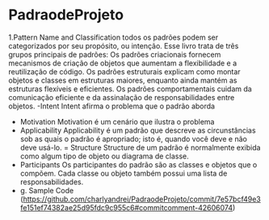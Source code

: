 # PadraodeProjeto
1.Pattern Name and Classification
todos os padrões podem ser categorizados por seu propósito, ou intenção. Esse livro trata de três grupos principais de padrões:
Os padrões criacionais fornecem mecanismos de criação de objetos que aumentam a flexibilidade e a reutilização de código.
Os padrões estruturais explicam como montar objetos e classes em estruturas maiores, enquanto ainda mantém as estruturas flexíveis e eficientes.
Os padrões comportamentais cuidam da comunicação eficiente e da assinalação de responsabilidades entre objetos.
  -Intent
  Intent afirma o problema que o padrão aborda
  - Motivation
    Motivation é um cenário que ilustra o problema
  - Applicability
     Applicability é um padrão que descreve as circunstâncias sob as quais o padrão é apropriado; isto é, quando você deve e não deve usá-lo.
  = Structure
    Structure de um padrão é normalmente exibida como algum tipo de objeto ou diagrama de classe.
  - Participants
    Os participantes do padrão são as classes e objetos que o compõem. Cada classe ou objeto também possui uma lista de responsabilidades.
  - g. Sample Code (https://github.com/charlyandrei/PadraodeProjeto/commit/7e57bcf49e3fe151ef74382ae25d95fdc9c955c6#commitcomment-42606074)
              
